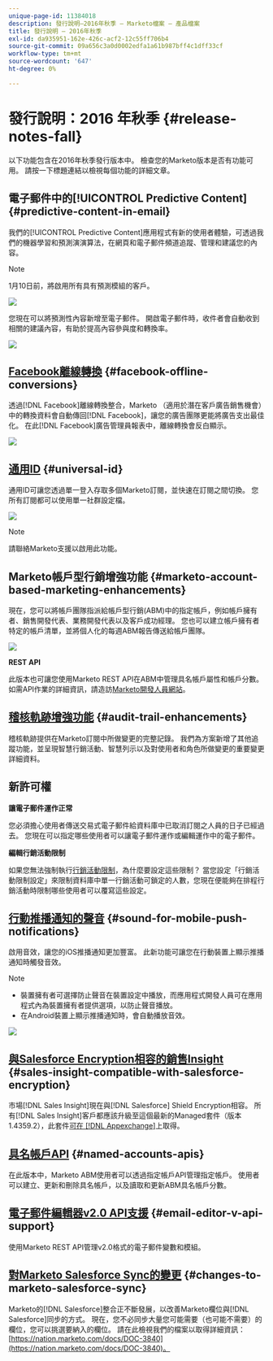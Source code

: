 ```yaml
---
unique-page-id: 11384018
description: 發行說明–2016年秋季 — Marketo檔案 — 產品檔案
title: 發行說明 — 2016年秋季
exl-id: da935951-162e-426c-acf2-12c55ff706b4
source-git-commit: 09a656c3a0d0002edfa1a61b987bff4c1dff33cf
workflow-type: tm+mt
source-wordcount: '647'
ht-degree: 0%

---
```


# 發行說明：2016 年秋季 {#release-notes-fall}

以下功能包含在2016年秋季發行版本中。 檢查您的Marketo版本是否有功能可用。 請按一下標題連結以檢視每個功能的詳細文章。

## 電子郵件中的[!UICONTROL Predictive Content] {#predictive-content-in-email}

我們的[!UICONTROL Predictive Content]應用程式有新的使用者體驗，可透過我們的機器學習和預測演演算法，在網頁和電子郵件頻道追蹤、管理和建議您的內容。

>[!NOTE]
>
>1月10日前，將啟用所有具有預測模組的客戶。

![](assets/shafe.png)

您現在可以將預測性內容新增至電子郵件。 開啟電子郵件時，收件者會自動收到相關的建議內容，有助於提高內容參與度和轉換率。

![](assets/predictive.png)

## [Facebook離線轉換](/help/marketo/product-docs/demand-generation/facebook/understanding-facebook-offline-conversions.md) {#facebook-offline-conversions}

透過[!DNL Facebook]離線轉換整合，Marketo （適用於潛在客戶廣告銷售機會）中的轉換資料會自動傳回[!DNL Facebook]，讓您的廣告團隊更能將廣告支出最佳化。 在此[!DNL Facebook]廣告管理員報表中，離線轉換會反白顯示。

![](assets/facebook.png)

## [通用ID](/help/marketo/product-docs/administration/settings/using-a-universal-id-for-subscription-login.md) {#universal-id}

通用ID可讓您透過單一登入存取多個Marketo訂閱，並快速在訂閱之間切換。 您所有訂閱都可以使用單一社群設定檔。

![](assets/image2016-11-3-15-3a10-3a16.png)

>[!NOTE]
>
>請聯絡Marketo支援以啟用此功能。

## Marketo帳戶型行銷增強功能 {#marketo-account-based-marketing-enhancements}

現在，您可以將帳戶團隊指派給帳戶型行銷(ABM)中的指定帳戶，例如帳戶擁有者、銷售開發代表、業務開發代表以及客戶成功經理。 您也可以建立帳戶擁有者特定的帳戶清單，並將個人化的每週ABM報告傳送給帳戶團隊。

![](assets/account-team-11-15-16.png)

**REST API**

此版本也可讓您使用Marketo REST API在ABM中管理具名帳戶屬性和帳戶分數。 如需API作業的詳細資訊，請造訪[Marketo開發人員網站](https://developers.marketo.com/rest-api/lead-database/named-accounts)。

## [稽核軌跡增強功能](/help/marketo/product-docs/administration/audit-trail/change-details-in-audit-trail.md) {#audit-trail-enhancements}

稽核軌跡提供在Marketo訂閱中所做變更的完整記錄。 我們為方案新增了其他追蹤功能，並呈現智慧行銷活動、智慧列示以及對使用者和角色所做變更的重要變更詳細資料。

## 新許可權

**讓電子郵件運作正常**

您必須擔心使用者傳送交易式電子郵件給資料庫中已取消訂閱之人員的日子已經過去。 您現在可以指定哪些使用者可以讓電子郵件運作或編輯運作中的電子郵件。

**編輯行銷活動限制**

如果您無法強制執行[行銷活動限制](/help/marketo/product-docs/administration/email-setup/enable-person-restrictions-for-smart-campaigns.md)，為什麼要設定這些限制？ 當您設定「行銷活動限制設定」來限制資料庫中單一行銷活動可鎖定的人數，您現在便能夠在排程行銷活動時限制哪些使用者可以覆寫這些設定。

## [行動推播通知的聲音](/help/marketo/product-docs/mobile-marketing/push-notifications/configure-mobile-push-notification.md) {#sound-for-mobile-push-notifications}

啟用音效，讓您的iOS推播通知更加豐富。 此新功能可讓您在行動裝置上顯示推播通知時觸發音效。

>[!NOTE]
>
>* 裝置擁有者可選擇防止聲音在裝置設定中播放，而應用程式開發人員可在應用程式內為裝置擁有者提供選項，以防止聲音播放。
>* 在Android裝置上顯示推播通知時，會自動播放音效。

![](assets/sound-for-push-notifications.png)

## [與Salesforce Encryption相容的銷售Insight](/help/marketo/product-docs/marketo-sales-insight/msi-for-salesforce/installation/install-marketo-sales-insight-package-in-salesforce-appexchange.md) {#sales-insight-compatible-with-salesforce-encryption}

市場[!DNL Sales Insight]現在與[!DNL Salesforce] Shield Encryption相容。 所有[!DNL Sales Insight]客戶都應該升級至這個最新的Managed套件（版本1.4359.2），此套件[可在 [!DNL Appexchange]](https://appexchange.salesforce.com/listingDetail?listingId=a0N30000001SVZmEAO)上取得。

## [具名帳戶API](https://developers.marketo.com/rest-api/lead-database/named-accounts/) {#named-accounts-apis}

在此版本中，Marketo ABM使用者可以透過指定帳戶API管理指定帳戶。 使用者可以建立、更新和刪除具名帳戶，以及讀取和更新ABM具名帳戶分數。

## [電子郵件編輯器v2.0 API支援](https://developers.marketo.com/rest-api/assets/emails/) {#email-editor-v-api-support}

使用Marketo REST API管理v2.0格式的電子郵件變數和模組。

## [對Marketo Salesforce Sync的變更](https://nation.marketo.com/docs/DOC-3840) {#changes-to-marketo-salesforce-sync}

Marketo的[!DNL Salesforce]整合正不斷發展，以改善Marketo欄位與[!DNL Salesforce]同步的方式。 現在，您不必同步大量您可能需要（也可能不需要）的欄位，您可以挑選要納入的欄位。 請在此檢視我們的檔案以取得詳細資訊： [https://nation.marketo.com/docs/DOC-3840](https://nation.marketo.com/docs/DOC-3840)。
